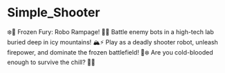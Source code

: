 # Simple_Shooter
❄️🔫 Frozen Fury: Robo Rampage! 🤖💥 Battle enemy bots in a high-tech lab buried deep in icy mountains! 🏔️⚡ Play as a deadly shooter robot, unleash firepower, and dominate the frozen battlefield! 🚀❄️ Are you cold-blooded enough to survive the chill? 🧊🔥

